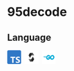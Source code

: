 # 95decode

## Language
<p>
    <img width="32" height="32" src="https://github.com/95decode/95decode/blob/main/icon/typescript.svg"/></a>&nbsp;
    <img width="32" height="32" src="https://github.com/95decode/95decode/blob/main/icon/solidity.svg"/></a>&nbsp;
    <img width="32" height="32" src="https://github.com/95decode/95decode/blob/main/icon/go.svg"/></a>&nbsp;
</p>
